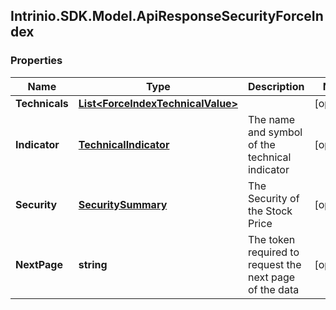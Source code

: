 ## Intrinio.SDK.Model.ApiResponseSecurityForceIndex
### Properties

Name | Type | Description | Notes
------------ | ------------- | ------------- | -------------
**Technicals** | [**List&lt;ForceIndexTechnicalValue&gt;**](ForceIndexTechnicalValue.md) |  | [optional] 
**Indicator** | [**TechnicalIndicator**](TechnicalIndicator.md) | The name and symbol of the technical indicator | [optional] 
**Security** | [**SecuritySummary**](SecuritySummary.md) | The Security of the Stock Price | [optional] 
**NextPage** | **string** | The token required to request the next page of the data | [optional] 

